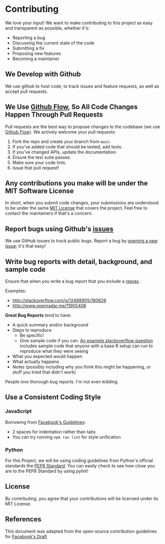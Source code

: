 # Contributing
We love your input! We want to make contributing to this project as easy and transparent as possible, whether it's:

- Reporting a bug
- Discussing the current state of the code
- Submitting a fix
- Proposing new features
- Becoming a maintainer

## We Develop with Github
We use github to host code, to track issues and feature requests, as well as accept pull requests.

## We Use [Github Flow](https://guides.github.com/introduction/flow/index.html), So All Code Changes Happen Through Pull Requests
Pull requests are the best way to propose changes to the codebase (we use [Github Flow](https://guides.github.com/introduction/flow/index.html)). We actively welcome your pull requests:

1. Fork the repo and create your branch from `main`.
2. If you've added code that should be tested, add tests.
3. If you've changed APIs, update the documentation.
4. Ensure the test suite passes.
5. Make sure your code lints.
6. Issue that pull request!

## Any contributions you make will be under the MIT Software License
In short, when you submit code changes, your submissions are understood to be under the same [MIT License](http://choosealicense.com/licenses/mit/) that covers the project. Feel free to contact the maintainers if that's a concern.

## Report bugs using Github's [issues](https://github.com/ECE444-2022Fall/project-1-web-application-design-education-pathways-group-7-waterfall/issues)
We use GitHub issues to track public bugs. Report a bug by [opening a new issue](); it's that easy!

## Write bug reports with detail, background, and sample code
Ensure that when you write a bug report that you include a [reprex](https://stackoverflow.com/help/minimal-reproducible-example).

Examples:

* http://stackoverflow.com/q/12488905/180626
* http://www.openradar.me/11905408

**Great Bug Reports** tend to have:

- A quick summary and/or background
- Steps to reproduce
  - Be specific!
  - Give sample code if you can. [An example stackoverflow question](http://stackoverflow.com/q/12488905/180626) includes sample code that *anyone* with a base R setup can run to reproduce what they were seeing
- What you expected would happen
- What actually happens
- Notes (possibly including why you think this might be happening, or stuff you tried that didn't work)

People *love* thorough bug reports. I'm not even kidding.

## Use a Consistent Coding Style

### JavaScript

Borrowing from [Facebook's Guidelines](https://github.com/facebook/draft-js/blob/a9316a723f9e918afde44dea68b5f9f39b7d9b00/CONTRIBUTING.md):

* 2 spaces for indentation rather than tabs
* You can try running `npm run lint` for style unification

### Python

For this Project, we will be using coding guidelines from Python's official standards the [PEP8 Standard](https://www.python.org/dev/peps/pep-0008/). You can easily check to see how close you are to the PEP8 Standard by using pylint!

## License
By contributing, you agree that your contributions will be licensed under its MIT License.

## References
This document was adapted from the open-source contribution guidelines for [Facebook's Draft](https://github.com/facebook/draft-js/blob/a9316a723f9e918afde44dea68b5f9f39b7d9b00/CONTRIBUTING.md)
